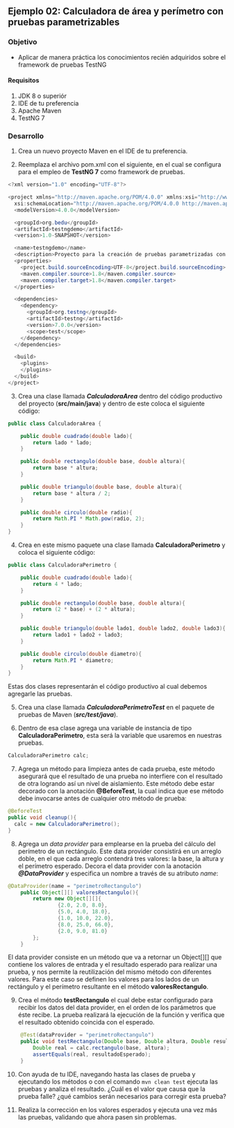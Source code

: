 ## Ejemplo 02: Calculadora de área y perímetro con pruebas parametrizables
### Objetivo
- Aplicar de manera práctica los conocimientos recién adquiridos sobre el framework de pruebas TestNG

#### Requisitos
1. JDK 8 o superiór
2. IDE de tu preferencia
3. Apache Maven
4. TestNG 7

### Desarrollo

1. Crea un nuevo proyecto Maven en el IDE de tu preferencia.

2. Reemplaza el archivo pom.xml con el siguiente, en el cual se configura para el empleo de **TestNG 7** como framework de pruebas.

```java
<?xml version="1.0" encoding="UTF-8"?>

<project xmlns="http://maven.apache.org/POM/4.0.0" xmlns:xsi="http://www.w3.org/2001/XMLSchema-instance"
  xsi:schemaLocation="http://maven.apache.org/POM/4.0.0 http://maven.apache.org/xsd/maven-4.0.0.xsd">
  <modelVersion>4.0.0</modelVersion>

  <groupId>org.bedu</groupId>
  <artifactId>testngdemo</artifactId>
  <version>1.0-SNAPSHOT</version>

  <name>testngdemo</name>
  <description>Proyecto para la creación de pruebas parametrizadas con TestNG</description>
  <properties>
    <project.build.sourceEncoding>UTF-8</project.build.sourceEncoding>
    <maven.compiler.source>1.8</maven.compiler.source>
    <maven.compiler.target>1.8</maven.compiler.target>
  </properties>

  <dependencies>
    <dependency>
      <groupId>org.testng</groupId>
      <artifactId>testng</artifactId>
      <version>7.0.0</version>
      <scope>test</scope>
    </dependency>
  </dependencies>

  <build>
    <plugins>
    </plugins>
  </build>
</project>
```

3. Crea una clase llamada ***CalculadoraArea*** dentro del código productivo del proyecto (**src/main/java**) y dentro de este coloca el siguiente código:

```java
public class CalculadoraArea {

    public double cuadrado(double lado){
        return lado * lado;
    }

    public double rectangulo(double base, double altura){
        return base * altura;
    }

    public double triangulo(double base, double altura){
        return base * altura / 2;
    }

    public double circulo(double radio){
        return Math.PI * Math.pow(radio, 2);
    }
}
```

4. Crea en este mismo paquete una clase llamada **CalculadoraPerimetro** y coloca el siguiente código:
```java
public class CalculadoraPerimetro {

    public double cuadrado(double lado){
        return 4 * lado;
    }

    public double rectangulo(double base, double altura){
        return (2 * base) + (2 * altura);
    }

    public double triangulo(double lado1, double lado2, double lado3){
        return lado1 + lado2 + lado3;
    }

    public double circulo(double diametro){
        return Math.PI * diametro;
    }
}
```

Estas dos clases representarán el código productivo al cual debemos agregarle las pruebas. 

5. Crea una clase llamada ***CalculadoraPerimetroTest*** en el paquete de pruebas de Maven (***src/test/java***).

6. Dentro de esa clase agrega una variable de instancia de tipo **CalculadoraPerimetro**, esta será la variable que usaremos en nuestras pruebas. 

```java
CalculadoraPerimetro calc;
```

7. Agrega un método para limpieza antes de cada prueba, este método asegurará que el resultado de una prueba no interfiere con el resultado de otra logrando así un nivel de aislamiento. Este método debe estar decorado con la anotación **@BeforeTest**, la cual indica que ese método debe invocarse antes de cualquier otro método de prueba:

```java
@BeforeTest
public void cleanup(){
  calc = new CalculadoraPerimetro();
}
```

8. Agrega un *data provider* para emplearse en la prueba del cálculo del perímetro de un rectángulo. Este data provider consistirá en un arreglo doble, en el que cada arreglo contendrá tres valores: la base, la altura y el perímetro esperado. Decora el data provider con la anotación ***@DataProvider*** y especifica un nombre a través de su atributo *name*:
```java
@DataProvider(name = "perimetroRectangulo")
    public Object[][] valoresRectangulo(){
        return new Object[][]{
                {2.0, 2.0, 8.0},
                {5.0, 4.0, 18.0},
                {1.0, 10.0, 22.0},
                {8.0, 25.0, 66.0},
                {2.0, 9.0, 81.0}
        };
    }
```
El data provider consiste en un método que va a retornar un Object[][] que contiene los valores de entrada y el resultado esperado para realizar una prueba, y nos permite la reutilización del mismo método con diferentes valores. Para este caso se definen los valores para los lados de un rectángulo y el perímetro resultante en el método **valoresRectangulo**.

9. Crea el método **testRectangulo** el cual debe estar configurado para recibir los datos del data provider, en el orden de los parámetros que éste recibe. La prueba realizará la ejecución de la función y verifica que el resultado obtenido coincida con el esperado.

```java
    @Test(dataProvider = "perimetroRectangulo")
    public void testRectangulo(Double base, Double altura, Double resultadoEsperado) {
        Double real = calc.rectangulo(base, altura);
        assertEquals(real, resultadoEsperado);
    }
```

10. Con ayuda de tu IDE, navegando hasta las clases de prueba y ejecutando los métodos o con el comando `mvn clean test` ejecuta las pruebas y analiza el resultado. ¿Cuál es el valor que causa que la prueba falle? ¿qué cambios serán necesarios para corregir esta prueba?

11. Realiza la corrección en los valores esperados y ejecuta una vez más las pruebas, validando que ahora pasen sin problemas.
